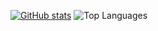 
[![GitHub stats](https://github-readme-stats.vercel.app/api?username=34j&theme=onedark)](https://github.com/anuraghazra/github-readme-stats) 
![Top Languages](https://github-readme-stats.vercel.app/api/top-langs/?username=34j&layout=compact&theme=onedark)
<!--
**34j/34j** is a ✨ _special_ ✨ repository because its `README.md` (this file) appears on your GitHub profile.

Here are some ideas to get you started:

- 🔭 I’m currently working on ...
- 🌱 I’m currently learning ...
- 👯 I’m looking to collaborate on ...
- 🤔 I’m looking for help with ...
- 💬 Ask me about ...
- 📫 How to reach me: ...
- 😄 Pronouns: ...
- ⚡ Fun fact: ...
-->
